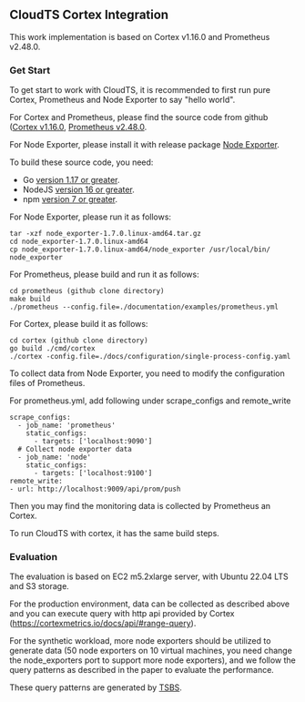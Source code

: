 ## CloudTS Cortex Integration

This work implementation is based on Cortex v1.16.0 and Prometheus v2.48.0.



### Get Start

To get start to work with CloudTS, it is recommended to first run pure Cortex, Prometheus and Node Exporter to say "hello world".

For Cortex and Prometheus, please find the source code from github ([Cortex v1.16.0](https://github.com/cortexproject/cortex/tree/v1.16.0), [Prometheus v2.48.0](https://github.com/prometheus/prometheus/tree/v2.48.0).

For Node Exporter, please install it with release package [Node Exporter](https://github.com/prometheus/node_exporter/releases?q=1.7.0&expanded=true).

To build these source code, you need:

- Go [version 1.17 or greater](https://golang.org/doc/install).
- NodeJS [version 16 or greater](https://nodejs.org/).
- npm [version 7 or greater](https://www.npmjs.com/).

For Node Exporter, please run it as follows:

```
tar -xzf node_exporter-1.7.0.linux-amd64.tar.gz
cd node_exporter-1.7.0.linux-amd64
cp node_exporter-1.7.0.linux-amd64/node_exporter /usr/local/bin/
node_exporter
```

For Prometheus, please build and run it as follows:

```
cd prometheus (github clone directory)
make build
./prometheus --config.file=./documentation/examples/prometheus.yml
```

For Cortex, please build it as follows:

```
cd cortex (github clone directory)
go build ./cmd/cortex
./cortex -config.file=./docs/configuration/single-process-config.yaml
```

To collect data from Node Exporter, you need to modify the configuration files of Prometheus.

For prometheus.yml, add following under scrape_configs and remote_write

```
scrape_configs:
  - job_name: 'prometheus'
    static_configs:
      - targets: ['localhost:9090']
  # Collect node exporter data
  - job_name: 'node'
    static_configs:
      - targets: ['localhost:9100']
remote_write:
- url: http://localhost:9009/api/prom/push
```

Then you may find the monitoring data is collected by Prometheus an Cortex.



To run CloudTS with cortex, it has the same build steps.



### Evaluation

The evaluation is based on EC2 m5.2xlarge server, with Ubuntu 22.04 LTS and S3 storage.

For the production environment, data can be collected as described above and you can execute query with http api provided by Cortex (https://cortexmetrics.io/docs/api/#range-query).



For the synthetic workload, more node exporters should be utilized to generate data (50 node exporters on 10 virtual machines, you need change the node_exporters port to support more node exporters), and we follow the query patterns as described in the paper to evaluate the performance.

These query patterns are generated by [TSBS](https://github.com/timescale/tsbs). 